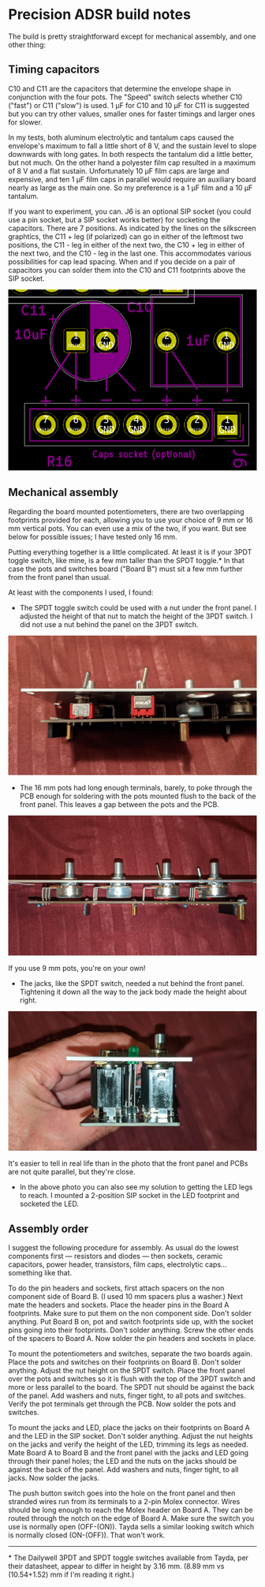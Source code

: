 # Precision ADSR build notes

The build is pretty straightforward except for mechanical assembly, and one other thing:

## Timing capacitors

C10 and C11 are the capacitors that determine the envelope shape in conjunction with the four pots. The "Speed" switch selects whether C10 ("fast") or C11 ("slow") is used. 1 µF for C10 and 10 µF for C11 is suggested but you can try other values, smaller ones for faster timings and larger ones for slower.

In my tests, both aluminum electrolytic and tantalum caps caused the envelope's maximum to fall a little short of 8 V, and the sustain level to slope downwards with long gates. In both respects the tantalum did a little better, but not much. On the other hand a polyester film cap resulted in a maximum of 8 V and a flat sustain. Unfortunately 10 µF film caps are large and expensive, and ten 1 µF film caps in parallel would require an auxiliary board nearly as large as the main one. So my preference is a 1 µF film and a 10 µF tantalum.

If you want to experiment, you can. J6 is an optional SIP socket (you could use a pin socket, but a SIP socket works better) for socketing the capacitors. There are 7 positions. As indicated by the lines on the silkscreen graphtics, the C11 + leg (if polarized) can go in either of the leftmost two positions, the C11 - leg in either of the next two, the C10 + leg in either of the next two, and the C10 - leg in the last one. This accommodates various possibilities for cap lead spacing. When and if you decide on a pair of capacitors you can solder them into the C10 and C11 footprints above the SIP socket.

![](../Images/capsocket.png)

## Mechanical assembly

Regarding the board mounted potentiometers, there are two overlapping footprints provided for each, allowing you to use your choice of 9 mm or 16 mm vertical pots. You can even use a mix of the two, if you want. But see below for possible issues; I have tested only 16 mm.

Putting everything together is a little complicated. At least it is if your 3PDT toggle switch, like mine, is a few mm taller than the SPDT toggle.\* In that case the pots and switches board ("Board B") must sit a few mm further from the front panel than usual.

At least with the components I used, I found:

* The SPDT toggle switch could be used with a nut under the front panel. I adjusted the height of that nut to match the height of the 3PDT switch. I did not use a nut behind the panel on the 3PDT switch.

![](../Images/PXL_20210831_000922493.jpg)

* The 16 mm pots had long enough terminals, barely, to poke through the PCB enough for soldering with the pots mounted flush to the back of the front panel. This leaves a gap between the pots and the PCB.

![](../Images/PXL_20210831_001017829.jpg)

If you use 9 mm pots, you're on your own!

* The jacks, like the SPDT switch, needed a nut behind the front panel. Tightening it down all the way to the jack body made the height about right. 

![](../Images/PXL_20210831_004139245.jpg)

It's easier to tell in real life than in the photo that the front panel and PCBs are not quite parallel, but they're close.

* In the above photo you can also see my solution to getting the LED legs to reach. I mounted a 2-position SIP socket in the LED footprint and socketed the LED.

## Assembly order

I suggest the following procedure for assembly. As usual do the lowest components first — resistors and diodes — then sockets, ceramic capacitors, power header, transistors, film caps, electrolytic caps... something like that.

To do the pin headers and sockets, first attach spacers on the non component side of Board B. (I used 10 mm spacers plus a washer.) Next mate the headers and sockets. Place the header pins in the Board A footprints. Make sure to put them on the non component side. Don't solder anything. Put Board B on, pot and switch footprints side up, with the socket pins going into their footprints. Don't solder anything. Screw the other ends of the spacers to Board A. Now solder the pin headers and sockets in place.

To mount the potentiometers and switches, separate the two boards again. Place the pots and switches on their footprints on Board B. Don't solder anything. Adjust the nut height on the SPDT switch. Place the front panel over the pots and switches so it is flush with the top of the 3PDT switch and more or less parallel to the board. The SPDT nut should be against the back of the panel. Add washers and nuts, finger tight, to all pots and switches. Verify the pot terminals get through the PCB. Now solder the pots and switches.

To mount the jacks and LED, place the jacks on their footprints on Board A and the LED in the SIP socket. Don't solder anything. Adjust the nut heights on the jacks and verify the height of the LED, trimming its legs as needed. Mate Board A to Board B and the front panel with the jacks and LED going through their panel holes; the LED and the nuts on the jacks should be against the back of the panel. Add washers and nuts, finger tight, to all jacks. Now solder the jacks.

The push button switch goes into the hole on the front panel and then stranded wires run from its terminals to a 2-pin Molex connector. Wires should be long enough to reach the Molex header on Board A. They can be routed through the notch on the edge of Board A. Make sure the switch you use is normally open (OFF-(ON)). Tayda sells a similar looking switch which is normally closed (ON-(OFF)). That won't work.

----

\* The Dailywell 3PDT and SPDT toggle switches available from Tayda, per their datasheet, appear to differ in height by 3.16 mm. (8.89 mm vs (10.54+1.52) mm if I'm reading it right.) 